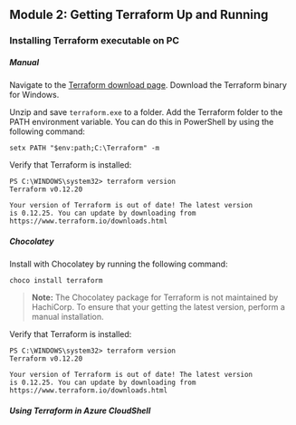 ## Module 2: Getting Terraform Up and Running

### Installing Terraform executable on PC

##### Manual

Navigate to the [Terraform download page](https://www.terraform.io/downloads.html). Download the Terraform binary for Windows.

Unzip and save `terraform.exe` to a folder. Add the Terraform folder to the PATH environment variable. You can do this in PowerShell by using the following command:

```
setx PATH "$env:path;C:\Terraform" -m
```
Verify that Terraform is installed:
```
PS C:\WINDOWS\system32> terraform version
Terraform v0.12.20

Your version of Terraform is out of date! The latest version
is 0.12.25. You can update by downloading from https://www.terraform.io/downloads.html
```


##### Chocolatey

Install with Chocolatey by running the following command:
```
choco install terraform
```
>**Note:** The Chocolatey package for Terraform is not maintained by HachiCorp. To ensure that your getting the latest version, perform a manual installation.

Verify that Terraform is installed:
```
PS C:\WINDOWS\system32> terraform version
Terraform v0.12.20

Your version of Terraform is out of date! The latest version
is 0.12.25. You can update by downloading from https://www.terraform.io/downloads.html
```
##### Using Terraform in Azure CloudShell

